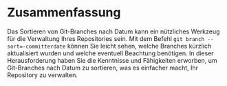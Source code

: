 # Zusammenfassung

Das Sortieren von Git-Branches nach Datum kann ein nützliches Werkzeug für die Verwaltung Ihres Repositories sein. Mit dem Befehl `git branch --sort=-committerdate` können Sie leicht sehen, welche Branches kürzlich aktualisiert wurden und welche eventuell Beachtung benötigen. In dieser Herausforderung haben Sie die Kenntnisse und Fähigkeiten erworben, um Git-Branches nach Datum zu sortieren, was es einfacher macht, Ihr Repository zu verwalten.
